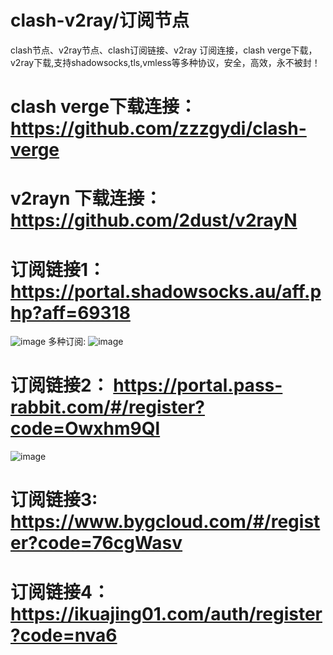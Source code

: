# clash-v2ray/订阅节点
clash节点、v2ray节点、clash订阅链接、v2ray 订阅连接，clash verge下载，v2ray下载,支持shadowsocks,tls,vmless等多种协议，安全，高效，永不被封！

# clash verge下载连接：https://github.com/zzzgydi/clash-verge
# v2rayn 下载连接：https://github.com/2dust/v2rayN

# 订阅链接1：https://portal.shadowsocks.au/aff.php?aff=69318
![image](https://github.com/AzureforAI/clash-v2ray/blob/main/image/%E5%BE%AE%E4%BF%A1%E5%9B%BE%E7%89%87_20231212123941.png)
多种订阅:
![image](https://github.com/AzureforAI/clash-v2ray/blob/main/image/%E5%BE%AE%E4%BF%A1%E5%9B%BE%E7%89%87_20231212124050.png)
# 订阅链接2： https://portal.pass-rabbit.com/#/register?code=Owxhm9Ql
![image](https://github.com/AzureforAI/clash-v2ray/blob/main/image/%E5%BE%AE%E4%BF%A1%E5%9B%BE%E7%89%87_20231212124154.png)
# 订阅链接3: https://www.bygcloud.com/#/register?code=76cgWasv
# 订阅链接4：https://ikuajing01.com/auth/register?code=nva6
